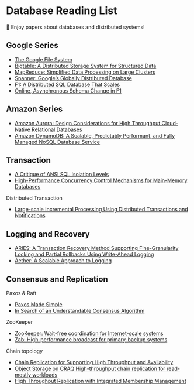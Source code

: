 # Database Reading List
🥰 Enjoy papers about databases and distributed systems!

## Google Series
- [The Google File System](https://storage.googleapis.com/pub-tools-public-publication-data/pdf/035fc972c796d33122033a0614bc94cff1527999.pdf)
- [Bigtable: A Distributed Storage System for Structured Data](https://www.usenix.org/legacy/event/osdi06/tech/chang/chang.pdf)
- [MapReduce: Simplified Data Processing on Large Clusters](https://www.cs.amherst.edu/~ccmcgeoch/cs34/papers/p107-dean.pdf)
- [Spanner: Google’s Globally Distributed Database](https://dl.acm.org/doi/pdf/10.1145/2491245)
- [F1: A Distributed SQL Database That Scales](https://storage.googleapis.com/pub-tools-public-publication-data/pdf/41344.pdf)
- [Online, Asynchronous Schema Change in F1](https://static.googleusercontent.com/media/research.google.com/zh-CN//pubs/archive/41376.pdf)

## Amazon Series
- [Amazon Aurora: Design Considerations for High Throughput Cloud-Native Relational Databases](https://assets.amazon.science/dc/2b/4ef2b89649f9a393d37d3e042f4e/amazon-aurora-design-considerations-for-high-throughput-cloud-native-relational-databases.pdf)
- [Amazon DynamoDB: A Scalable, Predictably Performant, and Fully Managed NoSQL Database Service](https://pdos.csail.mit.edu/6.824/papers/atc22-dynamodb.pdf)

## Transaction
- [A Critique of ANSI SQL Isolation Levels](https://dl.acm.org/doi/pdf/10.1145/568271.223785)
- [High-Performance Concurrency Control Mechanisms for Main-Memory Databases](https://arxiv.org/pdf/1201.0228.pdf)

Distributed Transaction
- [Large-scale Incremental Processing Using Distributed Transactions and Notifications](https://www.usenix.org/legacy/event/osdi10/tech/full_papers/Peng.pdf)

## Logging and Recovery
- [ARIES: A Transaction Recovery Method Supporting Fine-Granularity Locking and Partial Rollbacks Using Write-Ahead Logging](https://dl.acm.org/doi/pdf/10.1145/128765.128770)
- [Aether: A Scalable Approach to Logging](./pdf/vldb10aether.pdf)

## Consensus and Replication
Paxos & Raft
- [Paxos Made Simple](https://www.microsoft.com/en-us/research/publication/2016/12/paxos-simple-Copy.pdf)
- [In Search of an Understandable Consensus Algorithm](https://pages.cs.wisc.edu/~remzi/Classes/739/Spring2004/Papers/raft.pdf)
  
ZooKeeper
- [ZooKeeper: Wait-free coordination for Internet-scale systems](https://www.usenix.org/legacy/event/atc10/tech/full_papers/Hunt.pdf)
- [Zab: High-performance broadcast for primary-backup systems](https://www-users.cselabs.umn.edu/classes/Fall-2017/csci8211/Papers/Distributed%20Systems%20Zab-%20High-performance%20broadcast%20for%20primary-backup%20systems.pdf)

Chain topology
- [Chain Replication for Supporting High Throughput and Availability](https://www.usenix.org/legacy/events/osdi04/tech/full_papers/renesse/renesse.pdf)
- [Object Storage on CRAQ High-throughput chain replication for read-mostly workloads](https://www.usenix.org/legacy/event/usenix09/tech/full_papers/terrace/terrace.pdf)
- [High Throughput Replication with Integrated Membership Management](https://www.usenix.org/system/files/atc22-fouto.pdf)
